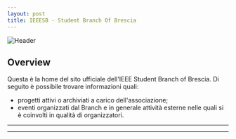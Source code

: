 ```yaml
---
layout: post
title: IEEESB - Student Branch Of Brescia
---
```


![Header](/images/header_about_us_fixed.jpg)

## Overview

Questa è la home del sito ufficiale dell'IEEE Student Branch of Brescia. Di seguito è possibile trovare informazioni quali:

* progetti attivi o archiviati a carico dell'associazione;
* eventi organizzati dal Branch e in generale attività esterne nelle quali si è coinvolti in qualità di organizzatori.

_____________________________________________________________________________________________________________________________
_____________________________________________________________________________________________________________________________
